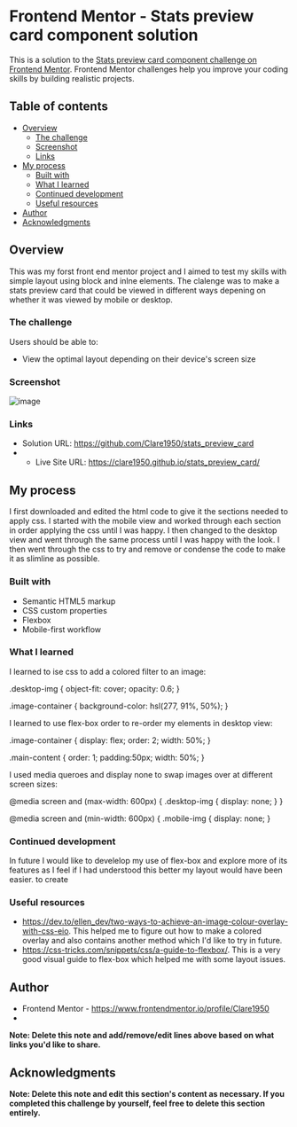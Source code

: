# Frontend Mentor - Stats preview card component solution

This is a solution to the [Stats preview card component challenge on Frontend Mentor](https://www.frontendmentor.io/challenges/stats-preview-card-component-8JqbgoU62). Frontend Mentor challenges help you improve your coding skills by building realistic projects. 

## Table of contents

- [Overview](#overview)
  - [The challenge](#the-challenge)
  - [Screenshot](#screenshot)
  - [Links](#links)
- [My process](#my-process)
  - [Built with](#built-with)
  - [What I learned](#what-i-learned)
  - [Continued development](#continued-development)
  - [Useful resources](#useful-resources)
- [Author](#author)
- [Acknowledgments](#acknowledgments)


## Overview
This was my forst front end mentor project and I aimed to test my skills with simple layout using block and inlne elements.  The clalenge was to make a stats preview card that could be viewed in different ways depening on whether it was viewed by mobile or desktop.

### The challenge

Users should be able to:

- View the optimal layout depending on their device's screen size

### Screenshot
![image](https://user-images.githubusercontent.com/83555918/146539407-e3bc9ceb-e159-4a24-88d9-884966481284.png)


### Links

- Solution URL: https://github.com/Clare1950/stats_preview_card
- - Live Site URL: https://clare1950.github.io/stats_preview_card/

## My process
I first downloaded and edited the html code to give it the sections needed to apply css.
I started with the mobile view and worked through each section in order applying the css until I was happy.
I then changed to the desktop view and went through the same process until I was happy with the look.
I then went through the css to try and remove or condense the code to make it as slimline as possible.
### Built with

- Semantic HTML5 markup
- CSS custom properties
- Flexbox
- Mobile-first workflow

### What I learned

I learned to ise css to add a colored filter to an image:

.desktop-img {
  object-fit: cover;
  opacity: 0.6;
}

.image-container {
  background-color: hsl(277, 91%, 50%);
}

I learned to use flex-box order to re-order my elements in desktop view:

.image-container {
    display: flex;
    order: 2;
    width: 50%;
  }


  .main-content {
    order: 1;
    padding:50px;
    width: 50%;
  }
  
  I used media queroes and display none to swap images over at different screen sizes:
  
  @media screen and (max-width: 600px) {
  .desktop-img {
    display: none;
  }
}

@media screen and (min-width: 600px) {
  .mobile-img {
    display: none;
  }
 

### Continued development

In future I would like to develelop my use of flex-box and explore more of its features as I feel if I had understood this better my layout would have been easier. to create


### Useful resources

- https://dev.to/ellen_dev/two-ways-to-achieve-an-image-colour-overlay-with-css-eio.  This helped me to figure out how to make a colored overlay and also contains another method which I'd like to try in future.
- https://css-tricks.com/snippets/css/a-guide-to-flexbox/.  This is a very good visual guide to flex-box which helped me with some layout issues.


## Author


- Frontend Mentor - https://www.frontendmentor.io/profile/Clare1950
-

**Note: Delete this note and add/remove/edit lines above based on what links you'd like to share.**

## Acknowledgments



**Note: Delete this note and edit this section's content as necessary. If you completed this challenge by yourself, feel free to delete this section entirely.**

